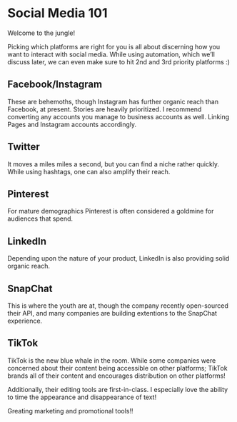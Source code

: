 # Social Media 101

Welcome to the jungle!

Picking which platforms are right for you is all about discerning how you want to interact with social media. While using automation, which we’ll discuss later, we can even make sure to hit 2nd and 3rd priority platforms :)


## Facebook/Instagram

These are behemoths, though Instagram has further organic reach than Facebook, at present. Stories are heavily prioritized. I recommend converting any accounts you manage to business accounts as well. Linking Pages and Instagram accounts accordingly.


## Twitter

It moves a miles miles a second, but you can find a niche rather quickly. While using hashtags, one can also amplify their reach.


## Pinterest

For mature demographics Pinterest is often considered a goldmine for audiences that spend.


## LinkedIn

Depending upon the nature of your product, LinkedIn is also providing solid organic reach. 


## SnapChat

This is where the youth are at, though the company recently open-sourced their API, and many companies are building extentions to the SnapChat experience.


## TikTok

TikTok is the new blue whale in the room. While some companies were concerned about their content being accessible on other platforms; TikTok brands all of their content and encourages distribution on other platforms!

Additionally, their editing tools are first-in-class. I especially love the ability to time the appearance and disappearance of text!

Greating marketing and promotional tools!!